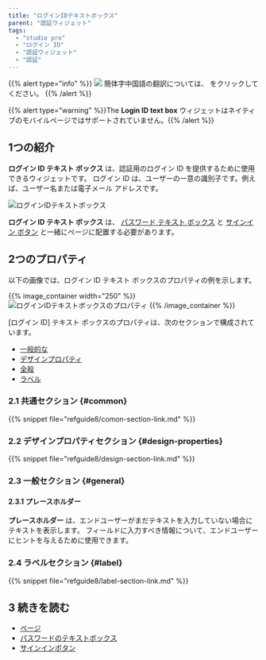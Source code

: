 ```yaml
---
title: "ログインIDテキストボックス"
parent: "認証ウィジェット"
tags:
  - "studio pro"
  - "ログイン ID"
  - "認証ウィジェット"
  - "認証"
---
```


{{% alert type="info" %}}
<img src="attachments/chinese-translation/china.png" style="display: inline-block; margin: 0" /> 簡体字中国語の翻訳については、 [<unk> <unk> <unk>](https://cdn.mendix.tencent-cloud.com/documentation/refguide8/login-id-text-box.pdf) をクリックしてください。
{{% /alert %}}

{{% alert type="warning" %}}The **Login ID text box** ウィジェットはネイティブのモバイルページではサポートされていません。{{% /alert %}}

## 1つの紹介

**ログイン ID テキスト ボックス** は、認証用のログイン ID を提供するために使用できるウィジェットです。 ログイン ID は、ユーザーの一意の識別子です。例えば、ユーザー名または電子メール アドレスです。

![ログインIDテキストボックス](attachments/authentication-widgets/login-id.png)

**ログイン ID テキスト ボックス** は、 [パスワード テキスト ボックス](password-text-box) と [サインイン ボタン](sign-in-button) と一緒にページに配置する必要があります。

## 2つのプロパティ

以下の画像では、ログイン ID テキスト ボックスのプロパティの例を示します。

{{% image_container width="250" %}}![ログインIDテキストボックスのプロパティ](attachments/authentication-widgets/logid-id-properties.png)
{{% /image_container %}}

[ログイン ID] テキスト ボックスのプロパティは、次のセクションで構成されています。

* [一般的な](#common)
* [デザインプロパティ](#design-properties)
* [全般](#general)
* [ラベル](#label)

### 2.1 共通セクション {#common}

{{% snippet file="refguide8/comon-section-link.md" %}}

### 2.2 デザインプロパティセクション {#design-properties}

{{% snippet file="refguide8/design-section-link.md" %}}

### 2.3 一般セクション {#general}

#### 2.3.1 プレースホルダー

**プレースホルダー** は、エンドユーザーがまだテキストを入力していない場合にテキストを表示します。 フィールドに入力すべき情報について、エンドユーザーにヒントを与えるために使用できます。

### 2.4 ラベルセクション {#label}

{{% snippet file="refguide8/label-section-link.md" %}}

## 3 続きを読む

* [ページ](page)
* [パスワードのテキストボックス](password-text-box)
* [サインインボタン](sign-in-button)